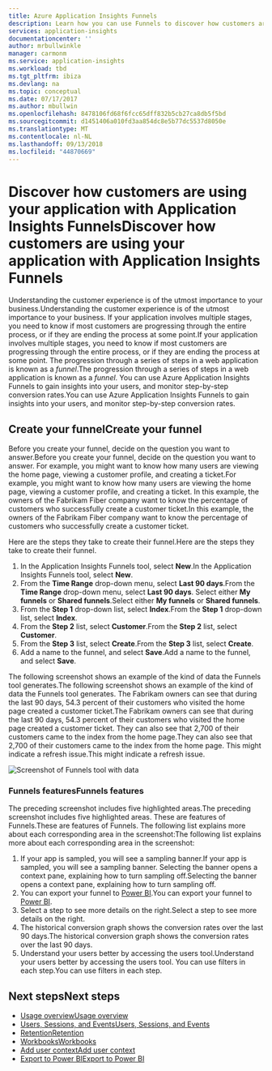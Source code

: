 ```yaml
---
title: Azure Application Insights Funnels
description: Learn how you can use Funnels to discover how customers are interacting with your application.
services: application-insights
documentationcenter: ''
author: mrbullwinkle
manager: carmonm
ms.service: application-insights
ms.workload: tbd
ms.tgt_pltfrm: ibiza
ms.devlang: na
ms.topic: conceptual
ms.date: 07/17/2017
ms.author: mbullwin
ms.openlocfilehash: 8478106fd68f6fcc65dff832b5cb27ca8db5f5bd
ms.sourcegitcommit: d1451406a010fd3aa854dc8e5b77dc5537d8050e
ms.translationtype: MT
ms.contentlocale: nl-NL
ms.lasthandoff: 09/13/2018
ms.locfileid: "44870669"
---
```

# <a name="discover-how-customers-are-using-your-application-with-application-insights-funnels"></a><span data-ttu-id="af5c9-103">Discover how customers are using your application with Application Insights Funnels</span><span class="sxs-lookup"><span data-stu-id="af5c9-103">Discover how customers are using your application with Application Insights Funnels</span></span>

<span data-ttu-id="af5c9-104">Understanding the customer experience is of the utmost importance to your business.</span><span class="sxs-lookup"><span data-stu-id="af5c9-104">Understanding the customer experience is of the utmost importance to your business.</span></span> <span data-ttu-id="af5c9-105">If your application involves multiple stages, you need to know if most customers are progressing through the entire process, or if they are ending the process at some point.</span><span class="sxs-lookup"><span data-stu-id="af5c9-105">If your application involves multiple stages, you need to know if most customers are progressing through the entire process, or if they are ending the process at some point.</span></span> <span data-ttu-id="af5c9-106">The progression through a series of steps in a web application is known as a *funnel*.</span><span class="sxs-lookup"><span data-stu-id="af5c9-106">The progression through a series of steps in a web application is known as a *funnel*.</span></span> <span data-ttu-id="af5c9-107">You can use Azure Application Insights Funnels to gain insights into your users, and monitor step-by-step conversion rates.</span><span class="sxs-lookup"><span data-stu-id="af5c9-107">You can use Azure Application Insights Funnels to gain insights into your users, and monitor step-by-step conversion rates.</span></span> 

## <a name="create-your-funnel"></a><span data-ttu-id="af5c9-108">Create your funnel</span><span class="sxs-lookup"><span data-stu-id="af5c9-108">Create your funnel</span></span>
<span data-ttu-id="af5c9-109">Before you create your funnel, decide on the question you want to answer.</span><span class="sxs-lookup"><span data-stu-id="af5c9-109">Before you create your funnel, decide on the question you want to answer.</span></span> <span data-ttu-id="af5c9-110">For example, you might want to know how many users are viewing the home page, viewing a customer profile, and creating a ticket.</span><span class="sxs-lookup"><span data-stu-id="af5c9-110">For example, you might want to know how many users are viewing the home page, viewing a customer profile, and creating a ticket.</span></span> <span data-ttu-id="af5c9-111">In this example, the owners of the Fabrikam Fiber company want to know the percentage of customers who successfully create a customer ticket.</span><span class="sxs-lookup"><span data-stu-id="af5c9-111">In this example, the owners of the Fabrikam Fiber company want to know the percentage of customers who successfully create a customer ticket.</span></span>

<span data-ttu-id="af5c9-112">Here are the steps they take to create their funnel.</span><span class="sxs-lookup"><span data-stu-id="af5c9-112">Here are the steps they take to create their funnel.</span></span>

1. <span data-ttu-id="af5c9-113">In the Application Insights Funnels tool, select **New**.</span><span class="sxs-lookup"><span data-stu-id="af5c9-113">In the Application Insights Funnels tool, select **New**.</span></span>
1. <span data-ttu-id="af5c9-114">From the **Time Range** drop-down menu, select **Last 90 days**.</span><span class="sxs-lookup"><span data-stu-id="af5c9-114">From the **Time Range** drop-down menu, select **Last 90 days**.</span></span> <span data-ttu-id="af5c9-115">Select either **My funnels** or **Shared funnels**.</span><span class="sxs-lookup"><span data-stu-id="af5c9-115">Select either **My funnels** or **Shared funnels**.</span></span>
1. <span data-ttu-id="af5c9-116">From the **Step 1** drop-down list, select **Index**.</span><span class="sxs-lookup"><span data-stu-id="af5c9-116">From the **Step 1** drop-down list, select **Index**.</span></span> 
1. <span data-ttu-id="af5c9-117">From the **Step 2** list, select **Customer**.</span><span class="sxs-lookup"><span data-stu-id="af5c9-117">From the **Step 2** list, select **Customer**.</span></span>
1. <span data-ttu-id="af5c9-118">From the **Step 3** list, select **Create**.</span><span class="sxs-lookup"><span data-stu-id="af5c9-118">From the **Step 3** list, select **Create**.</span></span>
1. <span data-ttu-id="af5c9-119">Add a name to the funnel, and select **Save**.</span><span class="sxs-lookup"><span data-stu-id="af5c9-119">Add a name to the funnel, and select **Save**.</span></span>

<span data-ttu-id="af5c9-120">The following screenshot shows an example of the kind of data the Funnels tool generates.</span><span class="sxs-lookup"><span data-stu-id="af5c9-120">The following screenshot shows an example of the kind of data the Funnels tool generates.</span></span> <span data-ttu-id="af5c9-121">The Fabrikam owners can see that during the last 90 days, 54.3 percent of their customers who visited the home page created a customer ticket.</span><span class="sxs-lookup"><span data-stu-id="af5c9-121">The Fabrikam owners can see that during the last 90 days, 54.3 percent of their customers who visited the home page created a customer ticket.</span></span> <span data-ttu-id="af5c9-122">They can also see that 2,700 of their customers came to the index from the home page.</span><span class="sxs-lookup"><span data-stu-id="af5c9-122">They can also see that 2,700 of their customers came to the index from the home page.</span></span> <span data-ttu-id="af5c9-123">This might indicate a refresh issue.</span><span class="sxs-lookup"><span data-stu-id="af5c9-123">This might indicate a refresh issue.</span></span>


![Screenshot of Funnels tool with data](./media/app-insights-understand-usage-patterns/funnel1.png)

### <a name="funnels-features"></a><span data-ttu-id="af5c9-125">Funnels features</span><span class="sxs-lookup"><span data-stu-id="af5c9-125">Funnels features</span></span>
<span data-ttu-id="af5c9-126">The preceding screenshot includes five highlighted areas.</span><span class="sxs-lookup"><span data-stu-id="af5c9-126">The preceding screenshot includes five highlighted areas.</span></span> <span data-ttu-id="af5c9-127">These are features of Funnels.</span><span class="sxs-lookup"><span data-stu-id="af5c9-127">These are features of Funnels.</span></span> <span data-ttu-id="af5c9-128">The following list explains more about each corresponding area in the screenshot:</span><span class="sxs-lookup"><span data-stu-id="af5c9-128">The following list explains more about each corresponding area in the screenshot:</span></span>
1. <span data-ttu-id="af5c9-129">If your app is sampled, you will see a sampling banner.</span><span class="sxs-lookup"><span data-stu-id="af5c9-129">If your app is sampled, you will see a sampling banner.</span></span> <span data-ttu-id="af5c9-130">Selecting the banner opens a context pane, explaining how to turn sampling off.</span><span class="sxs-lookup"><span data-stu-id="af5c9-130">Selecting the banner opens a context pane, explaining how to turn sampling off.</span></span> 
2. <span data-ttu-id="af5c9-131">You can export your funnel to [Power BI](app-insights-export-power-bi.md).</span><span class="sxs-lookup"><span data-stu-id="af5c9-131">You can export your funnel to [Power BI](app-insights-export-power-bi.md).</span></span>
3. <span data-ttu-id="af5c9-132">Select a step to see more details on the right.</span><span class="sxs-lookup"><span data-stu-id="af5c9-132">Select a step to see more details on the right.</span></span> 
4. <span data-ttu-id="af5c9-133">The historical conversion graph shows the conversion rates over the last 90 days.</span><span class="sxs-lookup"><span data-stu-id="af5c9-133">The historical conversion graph shows the conversion rates over the last 90 days.</span></span> 
5. <span data-ttu-id="af5c9-134">Understand your users better by accessing the users tool.</span><span class="sxs-lookup"><span data-stu-id="af5c9-134">Understand your users better by accessing the users tool.</span></span> <span data-ttu-id="af5c9-135">You can use filters in each step.</span><span class="sxs-lookup"><span data-stu-id="af5c9-135">You can use filters in each step.</span></span> 

## <a name="next-steps"></a><span data-ttu-id="af5c9-136">Next steps</span><span class="sxs-lookup"><span data-stu-id="af5c9-136">Next steps</span></span>
  * [<span data-ttu-id="af5c9-137">Usage overview</span><span class="sxs-lookup"><span data-stu-id="af5c9-137">Usage overview</span></span>](app-insights-usage-overview.md)
  * [<span data-ttu-id="af5c9-138">Users, Sessions, and Events</span><span class="sxs-lookup"><span data-stu-id="af5c9-138">Users, Sessions, and Events</span></span>](app-insights-usage-segmentation.md)
  * [<span data-ttu-id="af5c9-139">Retention</span><span class="sxs-lookup"><span data-stu-id="af5c9-139">Retention</span></span>](app-insights-usage-retention.md)
  * [<span data-ttu-id="af5c9-140">Workbooks</span><span class="sxs-lookup"><span data-stu-id="af5c9-140">Workbooks</span></span>](app-insights-usage-workbooks.md)
  * [<span data-ttu-id="af5c9-141">Add user context</span><span class="sxs-lookup"><span data-stu-id="af5c9-141">Add user context</span></span>](app-insights-usage-send-user-context.md)
  * [<span data-ttu-id="af5c9-142">Export to Power BI</span><span class="sxs-lookup"><span data-stu-id="af5c9-142">Export to Power BI</span></span>](app-insights-export-power-bi.md)

